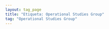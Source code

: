 ```yaml
---
layout: tag_page
title: "Etiqueta: Operational Studies Group"
tag: "Operational Studies Group"
---
```


